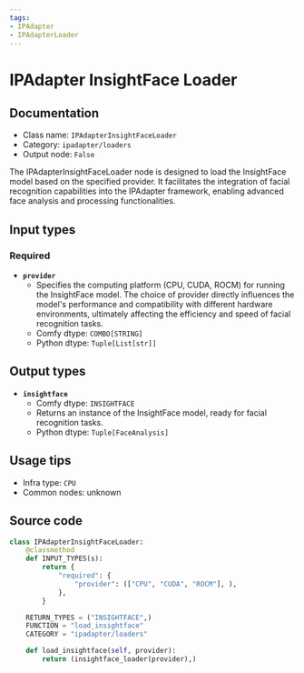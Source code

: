 ```yaml
---
tags:
- IPAdapter
- IPAdapterLoader
---
```


# IPAdapter InsightFace Loader
## Documentation
- Class name: `IPAdapterInsightFaceLoader`
- Category: `ipadapter/loaders`
- Output node: `False`

The IPAdapterInsightFaceLoader node is designed to load the InsightFace model based on the specified provider. It facilitates the integration of facial recognition capabilities into the IPAdapter framework, enabling advanced face analysis and processing functionalities.
## Input types
### Required
- **`provider`**
    - Specifies the computing platform (CPU, CUDA, ROCM) for running the InsightFace model. The choice of provider directly influences the model's performance and compatibility with different hardware environments, ultimately affecting the efficiency and speed of facial recognition tasks.
    - Comfy dtype: `COMBO[STRING]`
    - Python dtype: `Tuple[List[str]]`
## Output types
- **`insightface`**
    - Comfy dtype: `INSIGHTFACE`
    - Returns an instance of the InsightFace model, ready for facial recognition tasks.
    - Python dtype: `Tuple[FaceAnalysis]`
## Usage tips
- Infra type: `CPU`
- Common nodes: unknown


## Source code
```python
class IPAdapterInsightFaceLoader:
    @classmethod
    def INPUT_TYPES(s):
        return {
            "required": {
                "provider": (["CPU", "CUDA", "ROCM"], ),
            },
        }

    RETURN_TYPES = ("INSIGHTFACE",)
    FUNCTION = "load_insightface"
    CATEGORY = "ipadapter/loaders"

    def load_insightface(self, provider):
        return (insightface_loader(provider),)

```
